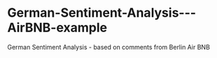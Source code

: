 # German-Sentiment-Analysis---AirBNB-example
German Sentiment Analysis - based on comments from Berlin Air BNB
